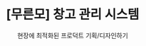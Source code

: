 ---
layout : work
title: "[무른모] 창고 관리 시스템"
subtitle: 현장에 최적화된 프로덕트 기획/디자인하기
platform : "Web, PWA"
feature-img: "assets/img/works/moornmo-2/1.png"
tags: UI UX 기획 퍼블리싱
order: 1
---